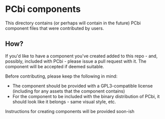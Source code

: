 # PCbi components

This directory contains (or perhaps will contain in the future) PCbi component files that were contributed by users.

## How?

If you'd like to have a component you've created added to this repo - and, possibly, included with PCbi - please issue a pull request with it. The component will be accepted if deemed suitable.

Before contributing, please keep the following in mind:
- The component should be provided with a GPL3-compatible license (including for any assets that the component contains)
- For the component to be included with the binary distribution of PCbi, it should look like it belongs - same visual style, etc.

Instructions for creating components will be provided soon-ish
